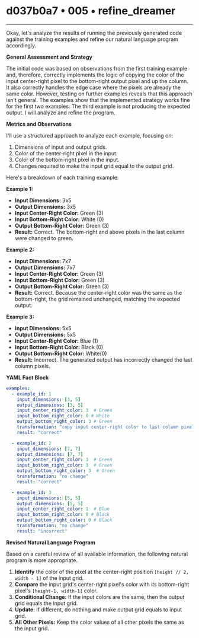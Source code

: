 # d037b0a7 • 005 • refine_dreamer

---
Okay, let's analyze the results of running the previously generated code against the training examples and refine our natural language program accordingly.

**General Assessment and Strategy**

The initial code was based on observations from the first training example and, therefore, correctly implements the logic of copying the color of the input center-right pixel to the bottom-right output pixel and up the column. It also correctly handles the edge case where the pixels are already the same color. However, testing on further examples reveals that this approach isn't general. The examples show that the implemented strategy works fine for the first two examples. The third example is not producing the expected output. I will analyze and refine the program.

**Metrics and Observations**

I'll use a structured approach to analyze each example, focusing on:

1.  Dimensions of input and output grids.
2.  Color of the center-right pixel in the input.
3.  Color of the bottom-right pixel in the input.
4. Changes required to make the input grid equal to the output grid.

Here's a breakdown of each training example:

**Example 1:**

*   **Input Dimensions:** 3x5
*   **Output Dimensions:** 3x5
*   **Input Center-Right Color:** Green (3)
*   **Input Bottom-Right Color:** White (0)
*    **Output Bottom-Right Color:** Green (3)
*   **Result:** Correct. The bottom-right and above pixels in the last column were changed to green.

**Example 2:**

*   **Input Dimensions:** 7x7
*   **Output Dimensions:** 7x7
*   **Input Center-Right Color:** Green (3)
*   **Input Bottom-Right Color:** Green (3)
*    **Output Bottom-Right Color:** Green (3)
*   **Result:** Correct. Because the center-right color was the same as the bottom-right, the grid remained unchanged, matching the expected output.

**Example 3:**

*   **Input Dimensions:** 5x5
*   **Output Dimensions:** 5x5
*   **Input Center-Right Color:** Blue (1)
*   **Input Bottom-Right Color:** Black (0)
*    **Output Bottom-Right Color:** White(0)
*   **Result:** Incorrect. The generated output has incorrectly changed the last column pixels.

**YAML Fact Block**

```yaml
examples:
  - example_id: 1
    input_dimensions: [3, 5]
    output_dimensions: [3, 5]
    input_center_right_color: 3  # Green
    input_bottom_right_color: 0 # White
    output_bottom_right_color: 3 # Green
    transformation: "copy input center-right color to last column pixels"
    result: "correct"

  - example_id: 2
    input_dimensions: [7, 7]
    output_dimensions: [7, 7]
    input_center_right_color: 3  # Green
    input_bottom_right_color: 3  # Green
    output_bottom_right_color: 3  # Green
    transformation: "no change"
    result: "correct"

  - example_id: 3
    input_dimensions: [5, 5]
    output_dimensions: [5, 5]
    input_center_right_color: 1  # Blue
    input_bottom_right_color: 0 # Black
    output_bottom_right_color: 0 # Black
    transformation: "no change"
    result: "incorrect"

```

**Revised Natural Language Program**

Based on a careful review of all available information, the following natural program is more appropriate.

1.  **Identify** the color of the pixel at the center-right position `[height // 2, width - 1]` of the input grid.
2.  **Compare** the input grid's center-right pixel's color with its bottom-right pixel's `[height-1, width-1]` color.
3.  **Conditional Change:** If the input colors are the same, then the output grid equals the input grid.
4. **Update**: If different, do nothing and make output grid equals to input grid.
5. **All Other Pixels:** Keep the color values of all other pixels the same as the input grid.

